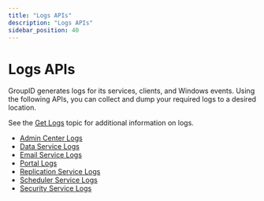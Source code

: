 ```yaml
---
title: "Logs APIs"
description: "Logs APIs"
sidebar_position: 40
---
```


# Logs APIs

GroupID generates logs for its services, clients, and Windows events. Using the following APIs, you
can collect and dump your required logs to a desired location.

See the [Get Logs](/docs/directorymanager/11.0/admincenter/general/logs.md) topic for
additional information on logs.

- [Admin Center Logs](/docs/directorymanager/11.0/APIs/logs/admincenter.md)
- [Data Service Logs](/docs/directorymanager/11.0/APIs/logs/dataservice.md)
- [Email Service Logs](/docs/directorymanager/11.0/APIs/logs/emailservice.md)
- [Portal Logs](/docs/directorymanager/11.0/APIs/logs/portal.md)
- [Replication Service Logs](/docs/directorymanager/11.0/APIs/logs/replicationservice.md)
- [Scheduler Service Logs](/docs/directorymanager/11.0/APIs/logs/schedulerservice.md)
- [Security Service Logs](/docs/directorymanager/11.0/APIs/logs/securityservice.md)
